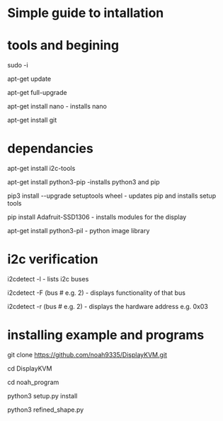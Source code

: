 # Simple guide to intallation

# tools and begining
sudo -i

apt-get update

apt-get full-upgrade

apt-get install nano - installs nano

apt-get install git

# dependancies
apt-get install i2c-tools

apt-get install python3-pip -installs python3 and pip

pip3 install --upgrade setuptools wheel - updates pip and installs setup tools

pip install Adafruit-SSD1306 - installs modules for the display

apt-get install python3-pil - python image library

# i2c verification
i2cdetect -l  - lists i2c buses

i2cdetect -F (bus # e.g. 2) - displays functionality of that bus

i2cdetect -r (bus # e.g. 2) - displays the hardware address e.g. 0x03

# installing example and programs
git clone https://github.com/noah9335/DisplayKVM.git

cd DisplayKVM

cd noah_program

python3 setup.py install

python3 refined_shape.py
